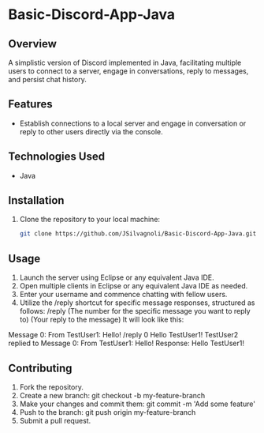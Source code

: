 # Basic-Discord-App-Java

## Overview
A simplistic version of Discord implemented in Java, facilitating multiple users to connect to a server, engage in conversations, reply to messages, and persist chat history.

## Features
- Establish connections to a local server and engage in conversation or reply to other users directly via the console.
  
## Technologies Used
- Java

## Installation
1. Clone the repository to your local machine:
   ```sh
   git clone https://github.com/JSilvagnoli/Basic-Discord-App-Java.git

## Usage
1. Launch the server using Eclipse or any equivalent Java IDE.
2. Open multiple clients in Eclipse or any equivalent Java IDE as needed.
3. Enter your username and commence chatting with fellow users.
4. Utilize the /reply shortcut for specific message responses, structured as follows:
/reply <MessageCounter> (The number for the specific message you want to reply to) <Reply Message> (Your reply to the message)
It will look like this:

Message 0: From TestUser1: Hello!
/reply 0 Hello TestUser1!
TestUser2 replied to Message 0: From TestUser1: Hello!
Response: Hello TestUser1!

## Contributing
1. Fork the repository.
2. Create a new branch: git checkout -b my-feature-branch
3. Make your changes and commit them: git commit -m 'Add some feature'
4. Push to the branch: git push origin my-feature-branch
5. Submit a pull request.
